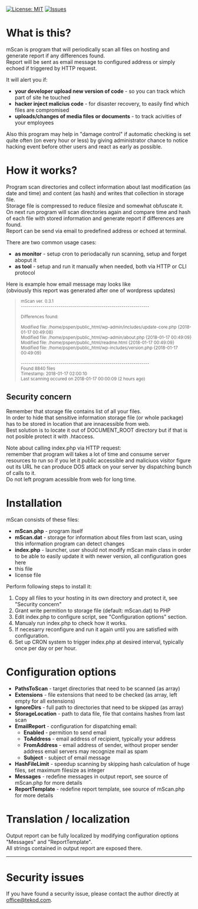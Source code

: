 
[![License: MIT](https://img.shields.io/badge/License-MIT-yellow.svg)](https://opensource.org/licenses/MIT)
[![Issues](https://img.shields.io/github/issues/tekod/mScan.svg)](https://github.com/tekod/mScan/issues)

# What is this?

mScan is program that will periodically scan all files on hosting and generate report if any differences found.  
Report will be sent as email message to configured address or simply echoed if triggered by HTTP request.

It will alert you if:
* **your developer upload new version of code** - so you can track which part of site he touched
* **hacker inject malicius code** - for disaster recovery, to easily find which files are compromised 
* **uploads/changes of media files or documents** - to track acivities of your employees

Also this program may help in "damage control" if automatic checking is set quite often (on every hour or less) by giving administrator chance to notice hacking event before other users and react as early as possible.

# How it works?

Program scan directories and collect information about last modification (as date and time) and content (as hash) and writes that collection in storage file.  
Storage file is compressed to reduce filesize and somewhat obfuscate it.  
On next run program will scan directories again and compare time and hash of each file with stored information and generate report if differences are found.  
Report can be send via email to predefined address or echoed at terminal.

There are two common usage cases: 
* **as monitor** - setup cron to periodacally run scanning, setup and forget aboput it
* **as tool** - setup and run it manually when needed, both via HTTP or CLI protocol

Here is example how email message may looks like  
(obviously this report was generated after one of wordpress updates)


><sup>mScan ver. 0.3.1</sup>  
><sup>\-----------------------------------------------------------------</sup>  
>
><sup>Differences found:</sup>  
>
><sup>Modified file: /home/pspen/public_html/wp-admin/includes/update-core.php {2018-01-17 00:49:08}</sup>  
><sup>Modified file: /home/pspen/public_html/wp-admin/about.php {2018-01-17 00:49:09}</sup>  
><sup>Modified file: /home/pspen/public_html/readme.html {2018-01-17 00:49:09}</sup>  
><sup>Modified file: /home/pspen/public_html/wp-includes/version.php {2018-01-17 00:49:09}</sup>  
>
>
><sup>\-----------------------------------------------------------------</sup>  
><sup>Found 8840 files</sup>  
><sup>Timestamp: 2018-01-17 02:00:10</sup>  
><sup>Last scanning occured on 2018-01-17 00:00:09 (2 hours ago)</sup>


## Security concern

Remember that storage file contains list of all your files.  
In order to hide that sensitive information storage file (or whole package) has to be stored in location that are innacessible from web.  
Best solution is to locate it out of DOCUMENT_ROOT directory but if that is not posible protect it with .htaccess.

Note about calling index.php via HTTP request:  
remember that program will takes a lot of time and consume server resources to run so if you let it public accessible and
maliciuos visitor figure out its URL he can produce DOS attack on your server by dispatching bunch of calls to it.  
Do not left program acessible from web for long time.

# Installation

mScan consists of these files:
* **mScan.php** - program itself
* **mScan.dat** - storage for information about files from last scan, using this information program can detect changes
* **index.php** - launcher, user should not modify mScan main class in order to be able to easily update it with newer version, all configuration goes here
* this file
* license file

Perform following steps to install it:
1. Copy all files to your hosting in its own directory and protect it, see "Security concern"
1. Grant write permition to storage file (default: mScan.dat) to PHP
1. Edit index.php to configure script, see "Configuration options" section.
1. Manualy run index.php to check how it works. 
1. If necesarry reconfigure and run it again until you are satisfied with configuration.
1. Set up CRON system to trigger index.php at desired interval, typically once per day or per hour.

# Configuration options
* **PathsToScan** - target directories that need to be scanned (as array)
* **Extensions** - file extensions that need to be checked (as array, left empty for all extensions)
* **IgnoreDirs** - full path to directories that need to be skipped (as array)
* **StorageLocation** - path to data file, file that contains hashes from last scan
* **EmailReport** - configuration for dispatching email:
  * **Enabled** - permition to send email
  * **ToAddress** - email address of recipient, typically your address
  * **FromAddress** - email address of sender, without proper sender address email servers may recognize mail as spam
  * **Subject** - subject of email message
* **HashFileLimit** - speedup scanning by skipping hash calculation of huge files, set maximum filesize as integer
* **Messages** - redefine messages in output report, see source of mScan.php for more details
* **ReportTemplate** - redefine report template, see source of mScan.php for more details

# Translation / localization

Output report can be fully localized by modifying configuration options "Messages" and "ReportTemplate".  
All strings contained in output report are exposed there.

---

# Security issues

If you have found a security issue, please contact the author directly at office@tekod.com.

